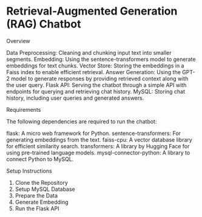# Retrieval-Augmented Generation (RAG) Chatbot

Overview

Data Preprocessing: Cleaning and chunking input text into smaller segments.
Embedding: Using the sentence-transformers model to generate embeddings for text chunks.
Vector Store: Storing the embeddings in a Faiss index to enable efficient retrieval.
Answer Generation: Using the GPT-2 model to generate responses by providing retrieved context along with the user query.
Flask API: Serving the chatbot through a simple API with endpoints for querying and retrieving chat history.
MySQL: Storing chat history, including user queries and generated answers.

Requirements

The following dependencies are required to run the chatbot:

flask: A micro web framework for Python.
sentence-transformers: For generating embeddings from the text.
faiss-cpu: A vector database library for efficient similarity search.
transformers: A library by Hugging Face for using pre-trained language models.
mysql-connector-python: A library to connect Python to MySQL.

Setup Instructions
1. Clone the Repository
2. Setup MySQL Database
3. Prepare the Data
4. Generate Embedding
5. Run the Flask API


